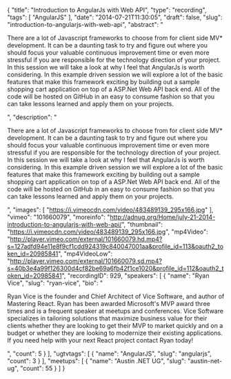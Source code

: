 {
  "title": "Introduction to AngularJs with Web API",
  "type": "recording",
  "tags": [
    "AngularJS"
  ],
  "date": "2014-07-21T11:30:05",
  "draft": false,
  "slug": "introduction-to-angularjs-with-web-api",
  "abstract": "<p>There are a lot of Javascript frameworks to choose from for client side MV* development. It can be a daunting task to try and figure out where you should focus your valuable continuous improvement time or even more stressful if you are responsible for the technology direction of your project. In this session we will take a look at why I feel that AngularJs is worth considering. In this example driven session we will explore a lot of the basic features that make this framework exciting by building out a sample shopping cart application on top of a ASP.Net Web API back end. All of the code will be hosted on GitHub in an easy to consume fashion so that you can take lessons learned and apply them on your projects.</p>",
  "description": "<p>There are a lot of Javascript frameworks to choose from for client side MV* development. It can be a daunting task to try and figure out where you should focus your valuable continuous improvement time or even more stressful if you are responsible for the technology direction of your project. In this session we will take a look at why I feel that AngularJs is worth considering. In this example driven session we will explore a lot of the basic features that make this framework exciting by building out a sample shopping cart application on top of a ASP.Net Web API back end. All of the code will be hosted on GitHub in an easy to consume fashion so that you can take lessons learned and apply them on your projects.</p>",
  "images": [
    "https://i.vimeocdn.com/video/483489139_295x166.jpg"
  ],
  "vimeo": "101660079",
  "moreinfo": "http://adnug.org/Home/july-21-2014-introduction-to-angularjs-with-web-api/",
  "thumbnail": "https://i.vimeocdn.com/video/483489139_295x166.jpg",
  "mp4Video": "http://player.vimeo.com/external/101660079.hd.mp4?s=127adfd94e11e8f9cf1cdd924319c840047001aa&profile_id=113&oauth2_token_id=20985841",
  "mp4VideoLow": "http://player.vimeo.com/external/101660079.sd.mp4?s=40b3e4a99f126300d4cf82be69a6fb42f1ce1020&profile_id=112&oauth2_token_id=20985841",
  "recordingID": 929,
  "speakers": [
    {
      "name": "Ryan Vice",
      "slug": "ryan-vice",
      "bio": "<p>Ryan Vice is the founder and Chief Architect of Vice Software, and author of Mastering React. Ryan has been awarded Microsoft's MVP award three times and is a frequent speaker at meetups and conferences. Vice Software specializes in tailoring solutions that maximize business value for their clients whether they are looking to get their MVP to market quickly and on a budget or whether they are looking to modernize their existing applications. If you need help with your next React project contact Ryan today!</p>",
      "count": 5
    }
  ],
  "ugtvtags": [
    {
      "name": "AngularJS",
      "slug": "angularjs",
      "count": 3
    }
  ],
  "meetups": [
    {
      "name": "Austin .NET UG",
      "slug": "austin-net-ug",
      "count": 55
    }
  ]
}